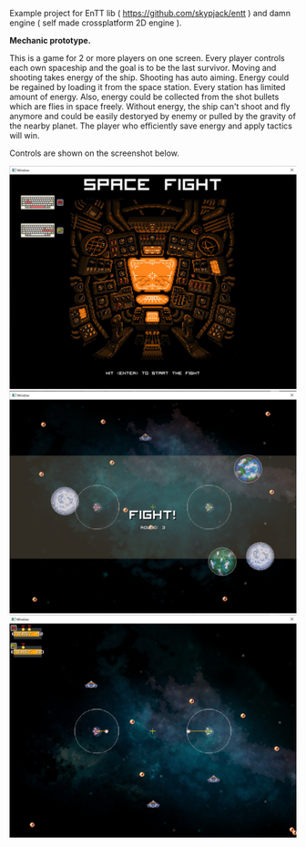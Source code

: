 Example project for EnTT lib ( https://github.com/skypjack/entt ) and damn engine ( self made crossplatform 2D engine ).  
  
**Mechanic prototype.**  
  
This is a game for 2 or more players on one screen. Every player controls each own spaceship and the goal is to be the last survivor. 
Moving and shooting takes energy of the ship. Shooting has auto aiming. 
Energy could be regained by loading it from the space station. Every station has limited amount of energy. 
Also, energy could be collected from the shot bullets which are flies in space freely.
Without energy, the ship can't shoot and fly anymore and could be easily destoryed by enemy or pulled by the gravity of the nearby planet.
The player who efficiently save energy and apply tactics will win.

Controls are shown on the screenshot below.

![Main menu](screenshots/ScreenshotMainMenu.png)
![Fight!](screenshots/ScreenshotFight.png)
![Shooting](screenshots/ScreenshotShoot.png)

